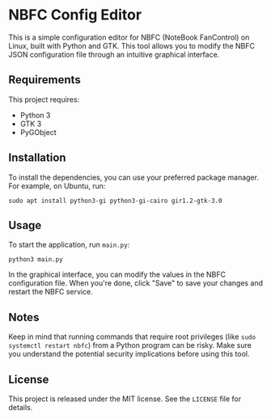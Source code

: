 
# NBFC Config Editor

This is a simple configuration editor for NBFC (NoteBook FanControl) on Linux, built with Python and GTK. This tool allows you to modify the NBFC JSON configuration file through an intuitive graphical interface.

## Requirements

This project requires:

- Python 3
- GTK 3
- PyGObject

## Installation

To install the dependencies, you can use your preferred package manager. For example, on Ubuntu, run:

```
sudo apt install python3-gi python3-gi-cairo gir1.2-gtk-3.0
```

## Usage

To start the application, run `main.py`:

```
python3 main.py
```

In the graphical interface, you can modify the values in the NBFC configuration file. When you're done, click "Save" to save your changes and restart the NBFC service.

## Notes

Keep in mind that running commands that require root privileges (like `sudo systemctl restart nbfc`) from a Python program can be risky. Make sure you understand the potential security implications before using this tool.

## License

This project is released under the MIT license. See the `LICENSE` file for details.
